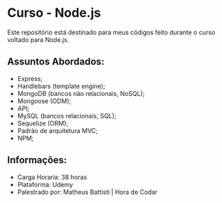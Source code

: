 # Curso - Node.js

Este repositório está destinado para meus códigos feito durante o curso voltado para Node.js. 

## Assuntos Abordados: 
- Express;
- Handlebars (template engine);
- MongoDB (bancos não relacionais, NoSQL);
- Mongoose (ODM);
- API;
- MySQL (bancos relacionais, SQL);
- Sequelize (ORM);
- Padrão de arquitetura MVC;
- NPM;
## Informações: 
- Carga Horaria: 38 horas
- Plataforma: Udemy 
- Palestrado por: Matheus Battisti | Hora de Codar 
